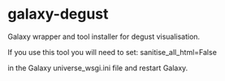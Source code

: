 galaxy-degust
=============

Galaxy wrapper and tool installer for degust visualisation.

If you use this tool you will need to set:
sanitise_all_html=False

in the Galaxy universe_wsgi.ini file and restart Galaxy.
